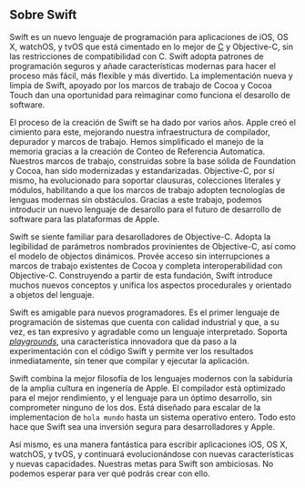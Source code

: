 ## Sobre Swift

Swift es un nuevo lenguaje de programación para aplicaciones de iOS, OS X, watchOS, y tvOS que está cimentado en lo mejor de [C](https://es.wikipedia.org/wiki/C_(lenguaje_de_programación)) y Objective-C, sin las restricciones de compatibilidad con C. Swift adopta patrones de programación seguros y añade características modernas para hacer el proceso más fácil, más flexible y más divertido. La implementación nueva y limpia de Swift, apoyado por los marcos de trabajo de Cocoa y Cocoa Touch dan una oportunidad para reimaginar como funciona el desarollo de software.

El proceso de la creación de Swift se ha dado por varios años. Apple creó el cimiento para este, mejorando nuestra infraestructura de compilador, depurador y marcos de trabajo. Hemos simplificado el manejo de la memoria gracias a la creación de Conteo de Referencia Automatica. Nuestros marcos de trabajo, construidas sobre la base sólida de Foundation y Cocoa, han sido modernizadas y estandarizadas. Objective-C, por sí mismo, ha evolucionado para soportar clausuras, colecciones literales y módulos, habilitando a que los marcos de trabajo adopten tecnologías de lenguas modernas sin obstáculos. Gracias a este trabajo, podemos introducir un nuevo lenguaje de desarollo para el futuro de desarrollo de software para las plataformas de Apple.

Swift se siente familiar para desarolladores de Objective-C. Adopta la legibilidad de parámetros nombrados provinientes de Objective-C, así como el modelo de objectos dinámicos. Provée acceso sin interrupciones a marcos de trabajo existentes de Cocoa y completa interoperabilidad con Objective-C. Construyendo a partir de esta fundación, Swift introduce muchos nuevos conceptos y unifica los aspectos procedurales y orientado a objetos del lenguaje.

Swift es amigable para nuevos programadores. Es el primer lenguaje de programación de sistemas que cuenta con calidad industrial y que, a su vez, es tan expresivo y agradable como un lenguaje interpretado. Soporta [*playgrounds*](GLOSSARY.MD#playground), una característica innovadora que da paso a la experimentación con el código Swift y permite ver los resultados inmediatamente, sin tener que compilar y ejecutar la aplicación.

Swift combina la mejor filosofía de los lenguajes modernos con la sabiduría de la amplia cultura en ingenería de Apple. El compilador está optimizado para el mejor rendimiento, y el lenguaje para un óptimo desarrollo, sin comprometer ninguno de los dos. Está diseñado para escalar de la implementacion de `hola mundo` hasta un sistema operativo entero. Todo esto hace que Swift sea una inversión segura para desarrolladores y Apple.

Así mismo, es una manera fantástica para escribir aplicaciones iOS, OS X, watchOS, y tvOS, y continuará evolucionándose con nuevas características y nuevas capacidades. Nuestras metas para Swift son ambiciosas. No podemos esperar para ver qué podrás crear con ello.